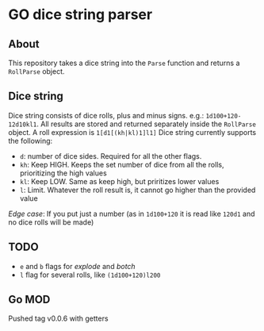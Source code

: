 # GO dice string parser
## About
This repository takes a dice string into the `Parse` function and returns a `RollParse` object.

## Dice string
Dice string consists of dice rolls, plus and minus signs. e.g.: `1d100+120-12d10kl1`. All results are stored and returned separately inside the `RollParse` object.
A roll expression is `1[d1[(kh|kl)1]l1]`
Dice string currently supports the following:
* `d`: number of dice sides. Required for all the other flags.
* `kh`: Keep HIGH. Keeps the set number of dice from all the rolls, prioritizing the high values
* `kl`: Keep LOW. Same as keep high, but priritizes lower values
* `l`: Limit. Whatever the roll result is, it cannot go higher than the provided value

*Edge case*: If you put just a number (as in `1d100+120` it is read like `120d1` and no dice rolls will be made)

## TODO
* `e` and `b` flags for *explode* and *botch*
* `l` flag for several rolls, like `(1d100+120)l200`

## Go MOD
Pushed tag v0.0.6 with getters